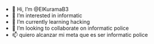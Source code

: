 - 👋 Hi, I’m @ElKuramaB3
- 👀 I’m interested in informatic
- 🌱 I’m currently learning hacking
- 💞️ I’m looking to collaborate on informatic police
- 📫 quiero alcanzar mi meta que es ser informatic police

<!---
ElKuramaB3/ElKuramaB3 is a ✨ special ✨ repository because its `README.md` (this file) appears on your GitHub profile.
You can click the Preview link to take a look at your changes.
--->
